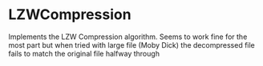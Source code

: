 # LZWCompression
Implements the LZW Compression algorithm. Seems to work fine for the most part but when tried with large file (Moby Dick) the decompressed file fails to match the original file halfway through
